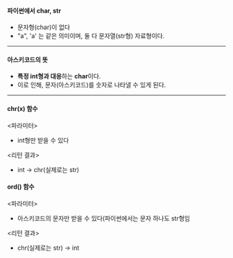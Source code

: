 #### 파이썬에서 char, str

- 문자형(char)이 없다
- "a", 'a' 는 같은 의미이며, 둘 다 문자열(str형) 자료형이다.

---

#### 아스키코드의 뜻

- **특정 int형과 대응**하는 **char**이다.
- 이로 인해, 문자(아스키코드)를 숫자로 나타낼 수 있게 된다.



---

#### chr(x) 함수

<파라미터>

- int형만 받을 수 있다

<리턴 결과>

- int -> chr(실제로는 str)





#### ord() 함수

<파라미터>

- 아스키코드의 문자만 받을 수 있다(파이썬에서는 문자 하나도 str형임

<리턴 결과>

- chr(실제로는 str) -> int